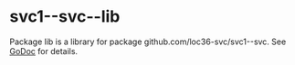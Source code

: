 # svc1--svc--lib

Package lib is a library for package github.com/loc36-svc/svc1--svc. See
[GoDoc](https://godoc.org/github.com/loc36-svc/svc1--svc--lib) for details.
